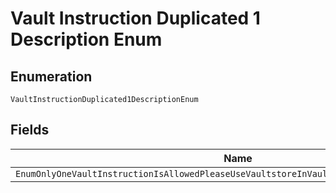 
# Vault Instruction Duplicated 1 Description Enum

## Enumeration

`VaultInstructionDuplicated1DescriptionEnum`

## Fields

| Name |
|  --- |
| `EnumOnlyOneVaultInstructionIsAllowedPleaseUseVaultstoreInVaultToProvideVaultInstruction` |

